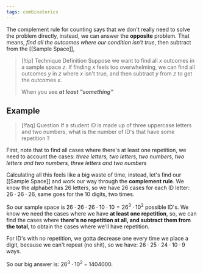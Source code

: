 ```yaml
---
tags: combinatorics
---
```

The complement rule for counting says that we don't really need to solve the problem directly, instead, we can answer the **opposite** problem. That means, *find all the outcomes where our condition isn't true*, then subtract from the [[Sample Space]], 

>[!tip] Technique Definition
>Suppose we want to find all $x$ outcomes in a sample space $z$. If finding $x$ feels too overwhelming, we can find all outcomes $y$ in $z$ where $x$ isn't true, and then subtract $y$ from $z$ to get the outcomes $x$.
>
>When you see ***at least "something"***

## Example

>[!faq] Question
>If a student ID is made up of three uppercase letters and two numbers, what is the number of ID's that have some repetition ?

First, note that to find all cases where there's at least one repetition, we need to account the cases: *three letters, two letters, two numbers, two letters and two numbers, three letters and two numbers*

Calculating all this feels like a big waste of time, instead, let's find our [[Sample Space]] and work our way through the **complement rule**.
We know the alphabet has $26$ letters, so we have $26$ cases for each ID letter: $26 \cdot 26 \cdot 26$, same goes for the $10$ digits, two times.

So our sample space is $26\cdot26\cdot26\cdot10\cdot10 = 26^{3}\cdot 10^{2}$ possible ID's.
We know we need the cases where we have **at least one repetition**, so, we can find the cases where **there's no repetition at all, and subtract them from the total**, to obtain the cases where we'll have repetition.

For ID's with no repetition, we gotta decrease one every time we place a digit, because we can't repeat (no shit), so we have: $26\cdot25\cdot24\cdot10\cdot9$ ways.

So our big answer is: $26^{3}\cdot10^{2}-1404000$.